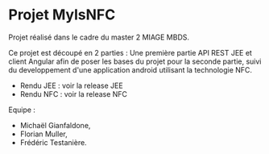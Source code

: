 # Projet MylsNFC


Projet réalisé dans le cadre du master 2 MIAGE MBDS.

Ce projet est découpé en 2 parties : 
Une première partie API REST JEE et client Angular afin de poser les bases du projet pour la seconde partie, suivi du developpement d'une application android utilisant la technologie NFC.  

- Rendu JEE : voir la release JEE
- Rendu NFC : voir la release NFC 

Equipe : 
- Michaël Gianfaldone,
- Florian Muller,
- Frédéric Testanière.




